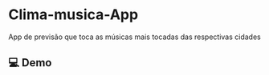 # Clima-musica-App
App de previsão que toca as músicas mais tocadas das respectivas cidades 

## 💻 Demo
